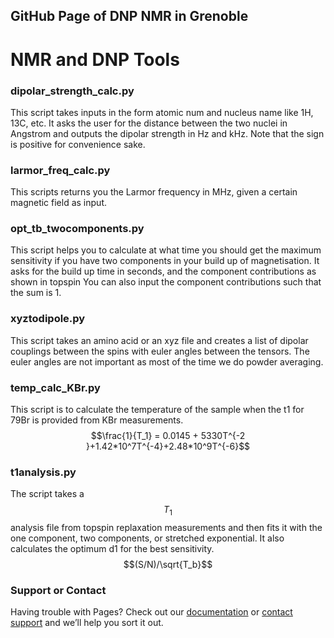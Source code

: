 ## GitHub Page of DNP NMR in Grenoble

# NMR and DNP Tools

### dipolar\_strength\_calc.py

This script takes inputs in the form atomic num and nucleus name like 1H, 13C, etc. It asks the user for the distance between the two nuclei in Angstrom and outputs the dipolar strength in Hz and kHz. Note that the sign is positive for convenience sake.

### larmor\_freq\_calc.py

This scripts returns you the Larmor frequency in MHz, given a certain magnetic field as input.

### opt\_tb\_twocomponents.py

This script helps you to calculate at what time you should get the maximum sensitivity if you have two components in your build up of magnetisation. It asks for the build up time in seconds, and the component contributions as shown in topspin You can also input the component contributions such that the sum is 1.

### xyztodipole.py

This script takes an amino acid or an xyz file and creates a list of dipolar couplings between the spins with euler angles between the tensors. The euler angles are not important as most of the time we do powder averaging.

### temp\_calc\_KBr.py

This script is to calculate the temperature of the sample when the t1 for 79Br is provided from KBr measurements.$$\frac{1}{T_1} = 0.0145 + 5330T^{-2 }+1.42*10^7T^{-4}+2.48*10^9T^{-6}$$

### t1analysis.py

The script takes a $$T_1$$analysis file from topspin replaxation measurements and then fits it with the one component, two components, or stretched exponential. It also calculates the optimum d1 for the best sensitivity. $$(S/N)/\sqrt{T_b}$$

### Support or Contact

Having trouble with Pages? Check out our [documentation](https://docs.github.com/categories/github-pages-basics/) or [contact support](https://support.github.com/contact) and we’ll help you sort it out.
